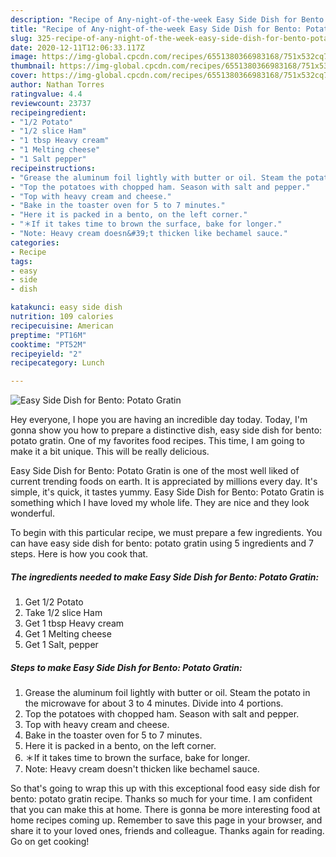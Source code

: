```yaml
---
description: "Recipe of Any-night-of-the-week Easy Side Dish for Bento: Potato Gratin"
title: "Recipe of Any-night-of-the-week Easy Side Dish for Bento: Potato Gratin"
slug: 325-recipe-of-any-night-of-the-week-easy-side-dish-for-bento-potato-gratin
date: 2020-12-11T12:06:33.117Z
image: https://img-global.cpcdn.com/recipes/6551380366983168/751x532cq70/easy-side-dish-for-bento-potato-gratin-recipe-main-photo.jpg
thumbnail: https://img-global.cpcdn.com/recipes/6551380366983168/751x532cq70/easy-side-dish-for-bento-potato-gratin-recipe-main-photo.jpg
cover: https://img-global.cpcdn.com/recipes/6551380366983168/751x532cq70/easy-side-dish-for-bento-potato-gratin-recipe-main-photo.jpg
author: Nathan Torres
ratingvalue: 4.4
reviewcount: 23737
recipeingredient:
- "1/2 Potato"
- "1/2 slice Ham"
- "1 tbsp Heavy cream"
- "1 Melting cheese"
- "1 Salt pepper"
recipeinstructions:
- "Grease the aluminum foil lightly with butter or oil. Steam the potato in the microwave for about 3 to 4 minutes. Divide into 4 portions."
- "Top the potatoes with chopped ham. Season with salt and pepper."
- "Top with heavy cream and cheese."
- "Bake in the toaster oven for 5 to 7 minutes."
- "Here it is packed in a bento, on the left corner."
- "＊If it takes time to brown the surface, bake for longer."
- "Note: Heavy cream doesn&#39;t thicken like bechamel sauce."
categories:
- Recipe
tags:
- easy
- side
- dish

katakunci: easy side dish 
nutrition: 109 calories
recipecuisine: American
preptime: "PT16M"
cooktime: "PT52M"
recipeyield: "2"
recipecategory: Lunch

---
```



![Easy Side Dish for Bento: Potato Gratin](https://img-global.cpcdn.com/recipes/6551380366983168/751x532cq70/easy-side-dish-for-bento-potato-gratin-recipe-main-photo.jpg)

Hey everyone, I hope you are having an incredible day today. Today, I'm gonna show you how to prepare a distinctive dish, easy side dish for bento: potato gratin. One of my favorites food recipes. This time, I am going to make it a bit unique. This will be really delicious.



Easy Side Dish for Bento: Potato Gratin is one of the most well liked of current trending foods on earth. It is appreciated by millions every day. It's simple, it's quick, it tastes yummy. Easy Side Dish for Bento: Potato Gratin is something which I have loved my whole life. They are nice and they look wonderful.


To begin with this particular recipe, we must prepare a few ingredients. You can have easy side dish for bento: potato gratin using 5 ingredients and 7 steps. Here is how you cook that.

<!--inarticleads1-->

##### The ingredients needed to make Easy Side Dish for Bento: Potato Gratin:

1. Get 1/2 Potato
1. Take 1/2 slice Ham
1. Get 1 tbsp Heavy cream
1. Get 1 Melting cheese
1. Get 1 Salt, pepper




<!--inarticleads2-->

##### Steps to make Easy Side Dish for Bento: Potato Gratin:

1. Grease the aluminum foil lightly with butter or oil. Steam the potato in the microwave for about 3 to 4 minutes. Divide into 4 portions.
1. Top the potatoes with chopped ham. Season with salt and pepper.
1. Top with heavy cream and cheese.
1. Bake in the toaster oven for 5 to 7 minutes.
1. Here it is packed in a bento, on the left corner.
1. ＊If it takes time to brown the surface, bake for longer.
1. Note: Heavy cream doesn&#39;t thicken like bechamel sauce.




So that's going to wrap this up with this exceptional food easy side dish for bento: potato gratin recipe. Thanks so much for your time. I am confident that you can make this at home. There is gonna be more interesting food at home recipes coming up. Remember to save this page in your browser, and share it to your loved ones, friends and colleague. Thanks again for reading. Go on get cooking!
